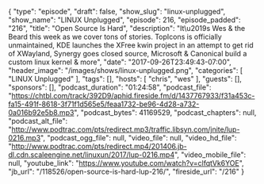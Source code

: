 {
  "type": "episode",
  "draft": false,
  "show_slug": "linux-unplugged",
  "show_name": "LINUX Unplugged",
  "episode": 216,
  "episode_padded": "216",
  "title": "Open Source Is Hard",
  "description": "It\u2019s Wes & the Beard this week as we cover tons of stories. TopIcons is officially unmaintained, KDE launches the XFree kwin project in an attempt to get rid of XWayland, Synergy goes closed source, Microsoft & Canonical build a custom linux kernel & more",
  "date": "2017-09-26T23:49:43-07:00",
  "header_image": "/images/shows/linux-unplugged.png",
  "categories": [
    "LINUX Unplugged"
  ],
  "tags": [],
  "hosts": [
    "chris",
    "wes"
  ],
  "guests": [],
  "sponsors": [],
  "podcast_duration": "01:24:58",
  "podcast_file": "https://chtbl.com/track/392D9/aphid.fireside.fm/d/1437767933/f31a453c-fa15-491f-8618-3f71f1d565e5/feaa1732-be96-4d28-a732-0a016b92e5b8.mp3",
  "podcast_bytes": 41169529,
  "podcast_chapters": null,
  "podcast_alt_file": "http://www.podtrac.com/pts/redirect.mp3/traffic.libsyn.com/jnite/lup-0216.mp3",
  "podcast_ogg_file": null,
  "video_file": null,
  "video_hd_file": "http://www.podtrac.com/pts/redirect.mp4/201406.jb-dl.cdn.scaleengine.net/linuxun/2017/lup-0216.mp4",
  "video_mobile_file": null,
  "youtube_link": "https://www.youtube.com/watch?v=clfqtVk6YOE",
  "jb_url": "/118526/open-source-is-hard-lup-216/",
  "fireside_url": "/216"
}

